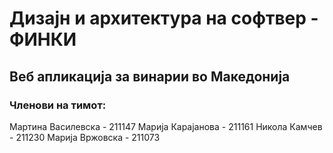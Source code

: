 # Дизајн и архитектура на софтвер - ФИНКИ
## Веб апликација за винарии во Македонија
### Членови на тимот:
Мартина Василевска - 211147
Марија Карајанова - 211161
Никола Камчев - 211230
Марија Вржовска - 211073
